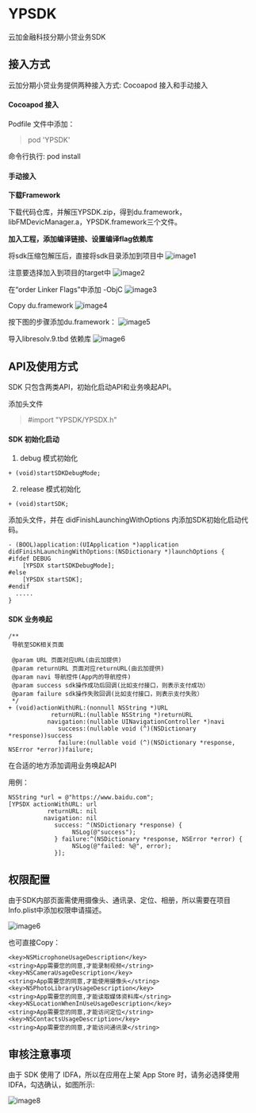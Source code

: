 # YPSDK
云加金融科技分期小贷业务SDK

## 接入方式

云加分期小贷业务提供两种接入方式: Cocoapod 接入和手动接入

#### Cocoapod 接入

Podfile 文件中添加：

> pod 'YPSDK'

命令行执行: pod install

#### 手动接入

**下载Framework**

下载代码仓库，并解压YPSDK.zip，得到du.framework，libFMDevicManager.a，YPSDK.framework三个文件。

**加入工程，添加编译链接、设置编译flag依赖库**

将sdk压缩包解压后，直接将sdk目录添加到项目中
![image1](./Images/image1.png)

注意要选择加入到项目的target中
![image2](./Images/image2.png)

在“order Linker Flags”中添加 -ObjC
![image3](./Images/image3.png)

Copy du.framework
![image4](./Images/image4.png)

按下图的步骤添加du.framework：
![image5](./Images/image5.png)

导入libresolv.9.tbd 依赖库
![image6](./Images/image6.png)

## API及使用方式

SDK 只包含两类API，初始化启动API和业务唤起API。

添加头文件

> #import "YPSDK/YPSDX.h"

#### SDK 初始化启动

1. debug 模式初始化

```
+ (void)startSDKDebugMode;
```
2. release 模式初始化

```
+ (void)startSDK;
```

添加头文件，并在 didFinishLaunchingWithOptions 内添加SDK初始化启动代码。
```
- (BOOL)application:(UIApplication *)application didFinishLaunchingWithOptions:(NSDictionary *)launchOptions {
#ifdef DEBUG
    [YPSDX startSDKDebugMode];
#else
    [YPSDX startSDK];
#endif
  .....
}
```

#### SDK 业务唤起
```
/**
 导航至SDK相关页面

 @param URL 页面对应URL(由云加提供)
 @param returnURL 页面对应returnURL(由云加提供)
 @param navi 导航控件(App内的导航控件)
 @param success sdk操作成功后回调(比如支付接口，则表示支付成功）
 @param failure sdk操作失败回调(比如支付接口，则表示支付失败）
 */
+ (void)actionWithURL:(nonnull NSString *)URL
            returnURL:(nullable NSString *)returnURL
           navigation:(nullable UINavigationController *)navi
              success:(nullable void (^)(NSDictionary *response))success
              failure:(nullable void (^)(NSDictionary *response, NSError *error))failure;
 ```
在合适的地方添加调用业务唤起API

用例：
```
NSString *url = @"https://www.baidu.com";
[YPSDX actionWithURL: url
           returnURL: nil
          navigation: nil
             success: ^(NSDictionary *response) {
                  NSLog(@"success");
             } failure:^(NSDictionary *response, NSError *error) {
                  NSLog(@"failed: %@", error);
             }];

```

## 权限配置

由于SDK内部页面需使用摄像头、通讯录、定位、相册，所以需要在项目Info.plist中添加权限申请描述。

![image6](./Images/image7.png)

也可直接Copy：

```
<key>NSMicrophoneUsageDescription</key>
<string>App需要您的同意,才能录制视频</string>
<key>NSCameraUsageDescription</key>
<string>App需要您的同意,才能使用摄像头</string>
<key>NSPhotoLibraryUsageDescription</key>
<string>App需要您的同意,才能读取媒体资料库</string>
<key>NSLocationWhenInUseUsageDescription</key>
<string>App需要您的同意,才能访问定位</string>
<key>NSContactsUsageDescription</key>
<string>App需要您的同意,才能访问通讯录</string>
```

## 审核注意事项

由于 SDK 使用了 IDFA，所以在应用在上架 App Store 时，请务必选择使用 IDFA，勾选确认，如图所示: 

![image8](./Images/image8.png)
